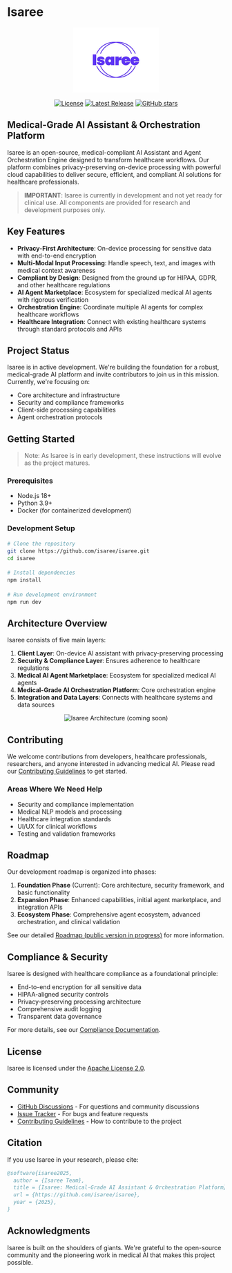 # Isaree

<p align="center">
  <img src="docs/assets/Isaree Main Logo 800x600.jpg" alt="Isaree Logo" width="200"/>
</p>

<p align="center">
  <a href="https://github.com/isaree/isaree/blob/main/LICENSE"><img src="https://img.shields.io/badge/License-Apache%202.0-blue.svg" alt="License"></a>
  <a href="https://github.com/isaree/isaree/releases"><img src="https://img.shields.io/github/v/release/isaree/isaree" alt="Latest Release"></a>
  <a href="https://github.com/isaree/isaree/stargazers"><img src="https://img.shields.io/github/stars/isaree/isaree" alt="GitHub stars"></a>
</p>

## Medical-Grade AI Assistant & Orchestration Platform

Isaree is an open-source, medical-compliant AI Assistant and Agent Orchestration Engine designed to transform healthcare workflows. Our platform combines privacy-preserving on-device processing with powerful cloud capabilities to deliver secure, efficient, and compliant AI solutions for healthcare professionals.

> **IMPORTANT**: Isaree is currently in development and not yet ready for clinical use. All components are provided for research and development purposes only.

## Key Features

- **Privacy-First Architecture**: On-device processing for sensitive data with end-to-end encryption
- **Multi-Modal Input Processing**: Handle speech, text, and images with medical context awareness
- **Compliant by Design**: Designed from the ground up for HIPAA, GDPR, and other healthcare regulations
- **AI Agent Marketplace**: Ecosystem for specialized medical AI agents with rigorous verification
- **Orchestration Engine**: Coordinate multiple AI agents for complex healthcare workflows
- **Healthcare Integration**: Connect with existing healthcare systems through standard protocols and APIs

## Project Status

Isaree is in active development. We're building the foundation for a robust, medical-grade AI platform and invite contributors to join us in this mission. Currently, we're focusing on:

- Core architecture and infrastructure
- Security and compliance frameworks
- Client-side processing capabilities
- Agent orchestration protocols

## Getting Started

> Note: As Isaree is in early development, these instructions will evolve as the project matures.

### Prerequisites

- Node.js 18+
- Python 3.9+
- Docker (for containerized development)

### Development Setup

```bash
# Clone the repository
git clone https://github.com/isaree/isaree.git
cd isaree

# Install dependencies
npm install

# Run development environment
npm run dev
```

## Architecture Overview

Isaree consists of five main layers:

1. **Client Layer**: On-device AI assistant with privacy-preserving processing
2. **Security & Compliance Layer**: Ensures adherence to healthcare regulations
3. **Medical AI Agent Marketplace**: Ecosystem for specialized medical AI agents
4. **Medical-Grade AI Orchestration Platform**: Core orchestration engine
5. **Integration and Data Layers**: Connects with healthcare systems and data sources

<p align="center">
  <img src="docs/assets/architecture-overview.png" alt="Isaree Architecture (coming soon)" width="600"/>
</p>

## Contributing

We welcome contributions from developers, healthcare professionals, researchers, and anyone interested in advancing medical AI. Please read our [Contributing Guidelines](CONTRIBUTING.md) to get started.

### Areas Where We Need Help

- Security and compliance implementation
- Medical NLP models and processing
- Healthcare integration standards
- UI/UX for clinical workflows
- Testing and validation frameworks

## Roadmap

Our development roadmap is organized into phases:

1. **Foundation Phase** (Current): Core architecture, security framework, and basic functionality
2. **Expansion Phase**: Enhanced capabilities, initial agent marketplace, and integration APIs
3. **Ecosystem Phase**: Comprehensive agent ecosystem, advanced orchestration, and clinical validation

See our detailed [Roadmap (public  version in progress)](docs/roadmap/README.md) for more information.

## Compliance & Security

Isaree is designed with healthcare compliance as a foundational principle:

- End-to-end encryption for all sensitive data
- HIPAA-aligned security controls
- Privacy-preserving processing architecture
- Comprehensive audit logging
- Transparent data governance

For more details, see our [Compliance Documentation](docs/compliance/README.md).

## License

Isaree is licensed under the [Apache License 2.0](LICENSE).

## Community

- [GitHub Discussions](https://github.com/isaree/isaree/discussions) - For questions and community discussions
- [Issue Tracker](https://github.com/isaree/isaree/issues) - For bugs and feature requests
- [Contributing Guidelines](CONTRIBUTING.md) - How to contribute to the project

## Citation

If you use Isaree in your research, please cite:

```bibtex
@software{isaree2025,
  author = {Isaree Team},
  title = {Isaree: Medical-Grade AI Assistant & Orchestration Platform},
  url = {https://github.com/isaree/isaree},
  year = {2025},
}
```

## Acknowledgments

Isaree is built on the shoulders of giants. We're grateful to the open-source community and the pioneering work in medical AI that makes this project possible.
